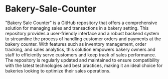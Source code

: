 # Bakery-Sale-Counter
"Bakery Sale Counter" is a GitHub repository that offers a comprehensive solution for managing sales and transactions in a bakery setting. This repository provides a user-friendly interface and a robust backend system to streamline the process of handling customer orders and payments at the bakery counter. With features such as inventory management, order tracking, and sales analytics, this solution empowers bakery owners and staff to efficiently serve customers and keep track of sales performance. The repository is regularly updated and maintained to ensure compatibility with the latest technologies and best practices, making it an ideal choice for bakeries looking to optimize their sales operations.
